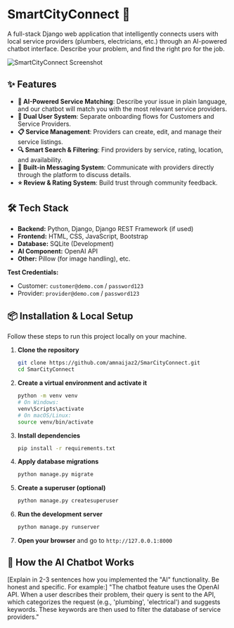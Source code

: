 # SmartCityConnect 🌆
 
A full-stack Django web application that intelligently connects users with local service providers (plumbers, electricians, etc.) through an AI-powered chatbot interface. Describe your problem, and find the right pro for the job.

![SmartCityConnect Screenshot](static/screenshot.png) <!-- You'll need to add a screenshot -->

## ✨ Features

- **🤖 AI-Powered Service Matching**: Describe your issue in plain language, and our chatbot will match you with the most relevant service providers.
- **👥 Dual User System**: Separate onboarding flows for Customers and Service Providers.
- **📋 Service Management**: Providers can create, edit, and manage their service listings.
- **🔍 Smart Search & Filtering**: Find providers by service, rating, location, and availability.
- **💬 Built-in Messaging System**: Communicate with providers directly through the platform to discuss details.
- **⭐ Review & Rating System**: Build trust through community feedback.

## 🛠️ Tech Stack

- **Backend:** Python, Django, Django REST Framework (if used)
- **Frontend:** HTML, CSS, JavaScript, Bootstrap
- **Database:** SQLite (Development)
- **AI Component:** OpenAI API 
- **Other:** Pillow (for image handling), etc.


**Test Credentials:**
- Customer: `customer@demo.com` / `password123`
- Provider: `provider@demo.com` / `password123`

## 📦 Installation & Local Setup

Follow these steps to run this project locally on your machine.

1.  **Clone the repository**
    ```bash
    git clone https://github.com/amnaijaz2/SmarCityConnect.git
    cd SmarCityConnect
    ```

2.  **Create a virtual environment and activate it**
    ```bash
    python -m venv venv
    # On Windows:
    venv\Scripts\activate
    # On macOS/Linux:
    source venv/bin/activate
    ```

3.  **Install dependencies**
    ```bash
    pip install -r requirements.txt
    ```

4.  **Apply database migrations**
    ```bash
    python manage.py migrate
    ```

5.  **Create a superuser (optional)**
    ```bash
    python manage.py createsuperuser
    ```

6.  **Run the development server**
    ```bash
    python manage.py runserver
    ```

7.  **Open your browser** and go to `http://127.0.0.1:8000`

## 🤖 How the AI Chatbot Works

[Explain in 2-3 sentences how you implemented the "AI" functionality. Be honest and specific. For example:]
"The chatbot feature uses the OpenAI API. When a user describes their problem, their query is sent to the API, which categorizes the request (e.g., 'plumbing', 'electrical') and suggests keywords. These keywords are then used to filter the database of service providers."



